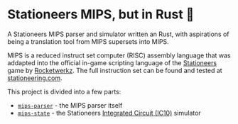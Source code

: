Stationeers MIPS, but in Rust 🚀
=============================

A Stationeers MIPS parser and simulator written an Rust,
with aspirations of being a translation tool from MIPS supersets into MIPS.

MIPS is a reduced instruct set computer (RISC) assembly language that was addapted into the
official in-game scripting language of the [Stationeers] game by [Rocketwerkz].
The full instruction set can be found and tested at [stationeering.com].

This project is divided into a few parts:
* [`mips-parser`][parser] - the MIPS parser itself
* [`mips-state`][state] - the Stationeers [Integrated Circuit (IC10)][ic10] simulator

[Stationeers]: https://store.steampowered.com/app/544550/Stationeers/
[Rocketwerkz]: https://www.rocketwerkz.com/
[stationeering.com]: https://stationeering.com/tools/ic
[ic10]: https://stationeers-wiki.com/Integrated_Circuit_(IC10)
[parser]: #
[state]: #

